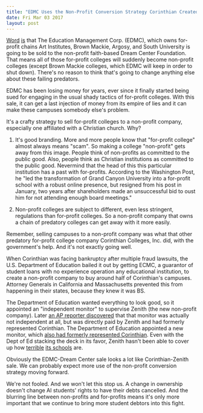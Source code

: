 ```yaml
---
title: "EDMC Uses the Non-Profit Conversion Strategy Corinthian Created"
date: Fri Mar 03 2017
layout: post
---
```


[Word](https://www.washingtonpost.com/news/grade-point/wp/2017/03/03/art-institute-campuses-to-be-sold-to-foundation/?utm_term=.f98a0570359d) [is](https://www.insidehighered.com/news/2017/03/03/large-profit-chain-edmc-be-bought-dream-center-missionary-group) that The Education Management Corp. (EDMC), which owns for-profit chains Art Institutes, Brown Mackie, Argosy, and South University is going to be sold to the non-profit faith-based Dream Center Foundation. That means all of those for-profit colleges will suddenly become non-profit colleges (except Brown Mackie colleges, which EDMC will keep in order to shut down). There's no reason to think that's going to change anything else about these failing predators.

EDMC has been losing money for years, ever since it finally started being sued for engaging in the usual shady tactics of for-profit colleges. With this sale, it can get a last injection of money from its empire of lies and it can make these campuses somebody else's problem.

It's a crafty strategy to sell for-profit colleges to a non-profit company, especially one affiliated with a Christian church. Why?

1. It's good branding. More and more people know that "for-profit college" almost always means "scam". So making a college "non-profit" gets away from this image. People think of non-profits as committed to the public good. Also, people think as Christian institutions as committed to the public good. Nevermind that the head of this this particular institution has a past with for-profits. According to the Washington Post, he "led the transformation of Grand Canyon University into a for-profit school with a robust online presence, but resigned from his post in January, two years after shareholders made an unsuccessful bid to oust him for not attending enough board meetings."

2. Non-profit colleges are subject to different, even less stringent, regulations than for-profit colleges. So a non-profit company that owns a chain of predatory colleges can get away with it more easily.

Remember, selling campuses to a non-profit company was what that other predatory for-profit college company Corinthian Colleges, Inc. did, with the government's help. And it's not exactly going well.

When Corinthian was facing bankruptcy after multiple fraud lawsuits, the U.S. Department of Education bailed it out by getting ECMC, a guarantor of student loans with no experience operation any educational institution, to create a non-profit company to buy around half of Corinthian's campuses. Attorney Generals in California and Massachusetts prevented this from happening in their states, because they knew it was BS.

The Department of Education wanted everything to look good, so it appointed an "independent monitor" to supervise Zenith (the new non-profit company). Later [an AP reporter discovered](http://bigstory.ap.org/9457a3013b2a45d0a84be99423390019) that that monitor was actually not independent at all, but was directly paid by Zenith and had formerly represented Corinthian. The Department of Education appointed a new monitor, which [also had formerly represented Corinthian](http://www.huffingtonpost.com/davidhalperin/new-law-firm-monitor-for_b_10172900.html). Even with the Dept of Ed stacking the deck in its favor, Zenith hasn't been able to cover up how [terrible](http://bigstory.ap.org/article/fe5ef895b70d4b0ebecac9d5f6ab583a/trouble-remains-following-failed-profit-schools-revival) [its schools](https://www.insidehighered.com/news/2016/03/28/nonprofit-owner-former-corinthian-colleges-campuses-loses-100-million-while) are.

Obviously the EDMC-Dream Center sale looks a lot like Corinthian-Zenith sale. We can probably expect more use of the non-profit conversion strategy moving forward.

We're not fooled. And we won't let this stop us. A change in ownership doesn't change AI students' rights to have their debts cancelled. And the blurring line between non-profits and for-profits means it's only more important that we continue to bring more student debtors into this fight.